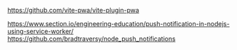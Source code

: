 [](https://whatwebcando.today/articles/handling-service-worker-updates/)
https://github.com/vite-pwa/vite-plugin-pwa

https://www.section.io/engineering-education/push-notification-in-nodejs-using-service-worker/
https://github.com/bradtraversy/node_push_notifications
